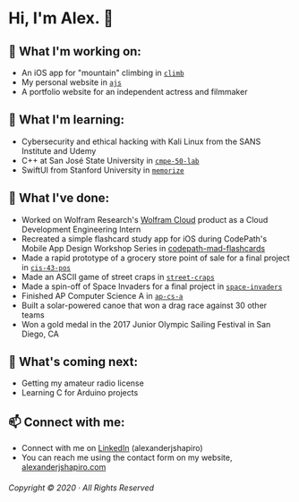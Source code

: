 # Hi, I'm Alex. 👋

## 🔭 What I'm working on:
- An iOS app for "mountain" climbing in [`climb`](https://github.com/alexanderjshapiro/climb)
- My personal website in [`ajs`](https://github.com/alexanderjshapiro/ajs)
- A portfolio website for an independent actress and filmmaker

## 🌱 What I'm learning:
- Cybersecurity and ethical hacking with Kali Linux from the SANS Institute and Udemy
- C++ at San José State University in [`cmpe-50-lab`](https://github.com/alexanderjshapiro/cmpe-50-lab)
- SwiftUI from Stanford University in [`memorize`](https://github.com/alexanderjshapiro/memorize)

## 🚀 What I've done:
- Worked on Wolfram Research's [Wolfram Cloud](https://www.wolframcloud.com) product as a Cloud Development Engineering Intern
- Recreated a simple flashcard study app for iOS during CodePath's Mobile App Design Workshop Series in [codepath-mad-flashcards](https://github.com/alexanderjshapiro/codepath-mad-flashcards)
- Made a rapid prototype of a grocery store point of sale for a final project in [`cis-43-pos`](https://github.com/alexanderjshapiro/cis-43-pos)
- Made an ASCII game of street craps in [`street-craps`](https://github.com/alexanderjshapiro/street-craps)
- Made a spin-off of Space Invaders for a final project in [`space-invaders`](https://github.com/alexanderjshapiro/space-invaders)
- Finished AP Computer Science A in [`ap-cs-a`](https://github.com/alexanderjshapiro/ap-cs-a)
- Built a solar-powered canoe that won a drag race against 30 other teams
- Won a gold medal in the 2017 Junior Olympic Sailing Festival in San Diego, CA

## 📅 What's coming next:
- Getting my amateur radio license
- Learning C for Arduino projects

## 📫 Connect with me:
- Connect with me on [LinkedIn](https://www.linkedin.com/in/alexanderjshapiro/) (alexanderjshapiro)
- You can reach me using the contact form on my website, [alexanderjshapiro.com](http://alexanderjshapiro.com)

###### Copyright © 2020 · All Rights Reserved
